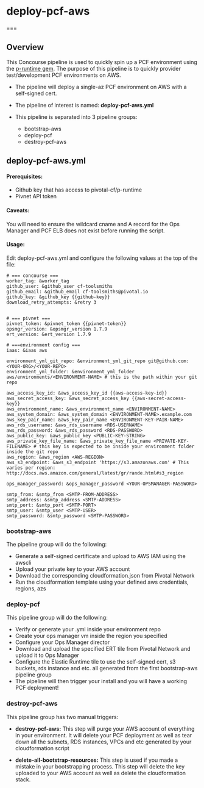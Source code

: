 # deploy-pcf-aws
===

## Overview

This Concourse pipeline is used to quickly spin up a PCF environment using the [p-runtime gem](https://github.com/pivotal-cf/p-runtime). The purpose of this pipeline is to quickly provider test/development PCF environments on AWS.

* The pipeline will deploy a single-az PCF environment on AWS with a self-signed cert.

* The pipeline of interest is named: **deploy-pcf-aws.yml**

* This pipeline is separated into 3 pipeline groups:

  * bootstrap-aws
  * deploy-pcf
  * destroy-pcf-aws

  
## deploy-pcf-aws.yml

#### Prerequisites:

* Github key that has access to pivotal-cf/p-runtime
* Pivnet API token

#### Caveats:

You will need to ensure the wildcard cname and A record for the Ops Manager and PCF ELB does not exist before running the script.

#### Usage:

Edit deploy-pcf-aws.yml and configure the following values at the top of the file:

```
# === concourse ===
worker_tag: &worker_tag
github_user: &github_user cf-toolsmiths
github_email: &github_email cf-toolsmiths@pivotal.io
github_key: &github_key {{github-key}}
download_retry_attempts: &retry 3


# === pivnet ===
pivnet_token: &pivnet_token {{pivnet-token}}
opsmgr_version: &opsmgr_version 1.7.9
ert_version: &ert_version 1.7.9

# ===environment config ===
iaas: &iaas aws

environment_yml_git_repo: &environment_yml_git_repo git@github.com:<YOUR-ORG>/<YOUR-REPO>
environment_yml_folder: &environment_yml_folder aws/environments/<ENVIRONMENT-NAME> # this is the path within your git repo

aws_access_key_id: &aws_access_key_id {{aws-access-key-id}}
aws_secret_access_key: &aws_secret_access_key {{aws-secret-access-key}}
aws_environment_name: &aws_environment_name <ENVIRONMENT-NAME>
aws_system_domain: &aws_system_domain <ENVIRONMENT-NAME>.example.com
aws_key_pair_name: &aws_key_pair_name <ENVIRONMENT-KEY-PAIR-NAME>
aws_rds_username: &aws_rds_username <RDS-USERNAME>
aws_rds_password: &aws_rds_password <RDS-PASSWORD>
aws_public_key: &aws_public_key <PUBLIC-KEY-STRING>
aws_private_key_file_name: &aws_private_key_file_name <PRIVATE-KEY-FILENAME> # this key is expected to be inside your environment folder inside the git repo
aws_region: &aws_region <AWS-REGION>
aws_s3_endpoint: &aws_s3_endpoint 'https://s3.amazonaws.com' # This varies per region: http://docs.aws.amazon.com/general/latest/gr/rande.html#s3_region

ops_manager_password: &ops_manager_password <YOUR-OPSMANAGER-PASSWORD>

smtp_from: &smtp_from <SMTP-FROM-ADDRESS>
smtp_address: &smtp_address <SMTP-ADDRESS>
smtp_port: &smtp_port <SMTP-PORT>
smtp_user: &smtp_user <SMTP-USER>
smtp_password: &smtp_password <SMTP-PASSWORD>
```

### bootstrap-aws

The pipeline group will do the following:

* Generate a self-signed certificate and upload to AWS IAM using the awscli
* Upload your private key to your AWS account
* Download the corresponding cloudformation.json from Pivotal Network
* Run the cloudformation template using your defined aws credentials, regions, azs

### deploy-pcf

This pipeline group will do the following:

* Verify or generate your <ENVIRONMENT>.yml inside your environment repo
* Create your ops manager vm inside the region you specified
* Configure your Ops Manager director
* Download and upload the specified ERT tile from Pivotal Network and upload it to Ops Manager
* Configure the Elastic Runtime tile to use the self-signed cert, s3 buckets, rds instance and etc. all generated from the first bootstrap-aws pipeline group
* The pipeline will then trigger your install and you will have a working PCF deployment!

### destroy-pcf-aws

This pipeline group has two manual triggers:

* **destroy-pcf-aws:** This step will purge your AWS account of everything in your environment. It will delete your PCF deployment as well as tear down all the subnets, RDS instances, VPCs and etc generated by your cloudformation script

* **delete-all-bootstrap-resources:** This step is used if you made a mistake in your bootstrapping process. This step will delete the key uploaded to your AWS account as well as delete the cloudformation stack.
